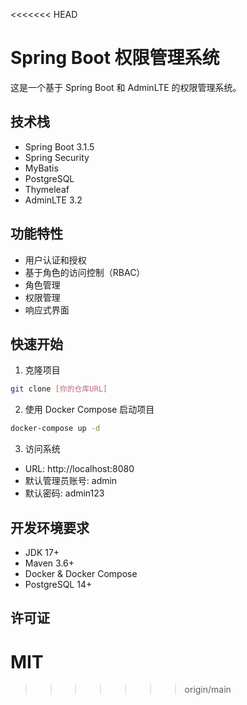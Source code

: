 <<<<<<< HEAD
# Spring Boot 权限管理系统

这是一个基于 Spring Boot 和 AdminLTE 的权限管理系统。

## 技术栈

- Spring Boot 3.1.5
- Spring Security
- MyBatis
- PostgreSQL
- Thymeleaf
- AdminLTE 3.2

## 功能特性

- 用户认证和授权
- 基于角色的访问控制（RBAC）
- 角色管理
- 权限管理
- 响应式界面

## 快速开始

1. 克隆项目
```bash
git clone [你的仓库URL]
```

2. 使用 Docker Compose 启动项目
```bash
docker-compose up -d
```

3. 访问系统
- URL: http://localhost:8080
- 默认管理员账号: admin
- 默认密码: admin123

## 开发环境要求

- JDK 17+
- Maven 3.6+
- Docker & Docker Compose
- PostgreSQL 14+

## 许可证

MIT 
=======
 
>>>>>>> origin/main
